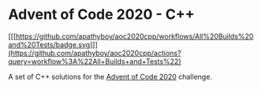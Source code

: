 # Advent of Code 2020 - C++

[[[https://github.com/apathyboy/aoc2020cpp/workflows/All%20Builds%20and%20Tests/badge.svg]]](https://github.com/apathyboy/aoc2020cpp/actions?query=workflow%3A%22All+Builds+and+Tests%22)

A set of C++ solutions for the [Advent of Code 2020](https://adventofcode.com/2020) challenge.
